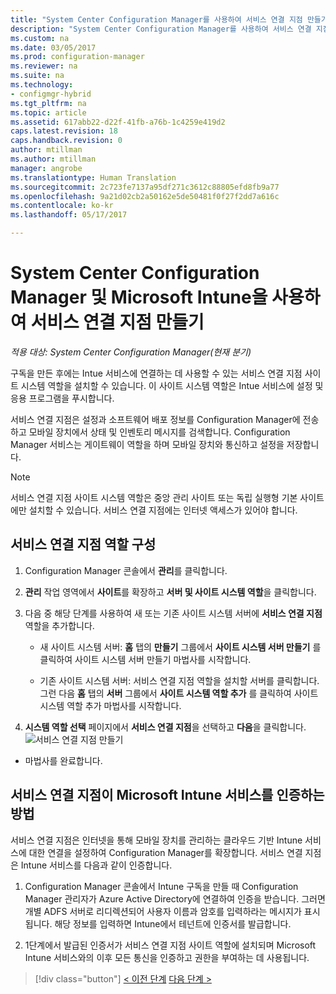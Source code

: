 ```yaml
---
title: "System Center Configuration Manager를 사용하여 서비스 연결 지점 만들기 | Microsoft Docs"
description: "System Center Configuration Manager를 사용하여 서비스 연결 지점 만들기"
ms.custom: na
ms.date: 03/05/2017
ms.prod: configuration-manager
ms.reviewer: na
ms.suite: na
ms.technology:
- configmgr-hybrid
ms.tgt_pltfrm: na
ms.topic: article
ms.assetid: 617abb22-d22f-41fb-a76b-1c4259e419d2
caps.latest.revision: 18
caps.handback.revision: 0
author: mtillman
ms.author: mtillman
manager: angrobe
ms.translationtype: Human Translation
ms.sourcegitcommit: 2c723fe7137a95df271c3612c88805efd8fb9a77
ms.openlocfilehash: 9a21d02cb2a50162e5de50481f0f27f2dd7a616c
ms.contentlocale: ko-kr
ms.lasthandoff: 05/17/2017

---
```

# <a name="create-a-service-connection-point-with-system-center-configuration-manager-and-microsoft-intune"></a>System Center Configuration Manager 및 Microsoft Intune을 사용하여 서비스 연결 지점 만들기

*적용 대상: System Center Configuration Manager(현재 분기)*

구독을 만든 후에는 Intue 서비스에 연결하는 데 사용할 수 있는 서비스 연결 지점 사이트 시스템 역할을 설치할 수 있습니다. 이 사이트 시스템 역할은 Intue 서비스에 설정 및 응용 프로그램을 푸시합니다.

 서비스 연결 지점은 설정과 소프트웨어 배포 정보를 Configuration Manager에 전송하고 모바일 장치에서 상태 및 인벤토리 메시지를 검색합니다. Configuration Manager 서비스는 게이트웨이 역할을 하며 모바일 장치와 통신하고 설정을 저장합니다.

> [!NOTE]
>  서비스 연결 지점 사이트 시스템 역할은 중앙 관리 사이트 또는 독립 실행형 기본 사이트에만 설치할 수 있습니다. 서비스 연결 지점에는 인터넷 액세스가 있어야 합니다.


## <a name="configure-the-service-connection-point-role"></a>서비스 연결 지점 역할 구성

1.  Configuration Manager 콘솔에서 **관리**를 클릭합니다.

2.  **관리** 작업 영역에서 **사이트**를 확장하고 **서버 및 사이트 시스템 역할**을 클릭합니다.

3.  다음 중 해당 단계를 사용하여 새 또는 기존 사이트 시스템 서버에 **서비스 연결 지점** 역할을 추가합니다.

    -   새 사이트 시스템 서버: **홈** 탭의 **만들기** 그룹에서 **사이트 시스템 서버 만들기** 를 클릭하여 사이트 시스템 서버 만들기 마법사를 시작합니다.

    -   기존 사이트 시스템 서버: 서비스 연결 지점 역할을 설치할 서버를 클릭합니다. 그런 다음 **홈** 탭의 **서버** 그룹에서 **사이트 시스템 역할 추가** 를 클릭하여 사이트 시스템 역할 추가 마법사를 시작합니다.

4.  **시스템 역할 선택** 페이지에서 **서비스 연결 지점**을 선택하고 **다음**을 클릭합니다.
![서비스 연결 지점 만들기](../media/mdm-service-connection-point.png)

* 마법사를 완료합니다.

## <a name="how-does-the-service-connection-point-authenticate-with-the-microsoft-intune-service"></a>서비스 연결 지점이 Microsoft Intune 서비스를 인증하는 방법
 서비스 연결 지점은 인터넷을 통해 모바일 장치를 관리하는 클라우드 기반 Intune 서비스에 대한 연결을 설정하여 Configuration Manager를 확장합니다. 서비스 연결 지점은 Intune 서비스를 다음과 같이 인증합니다.

1.  Configuration Manager 콘솔에서 Intune 구독을 만들 때 Configuration Manager 관리자가 Azure Active Directory에 연결하여 인증을 받습니다. 그러면 개별 ADFS 서버로 리디렉션되어 사용자 이름과 암호를 입력하라는 메시지가 표시됩니다. 해당 정보를 입력하면 Intune에서 테넌트에 인증서를 발급합니다.

2.  1단계에서 발급된 인증서가 서비스 연결 지점 사이트 역할에 설치되며 Microsoft Intune 서비스와의 이후 모든 통신을 인증하고 권한을 부여하는 데 사용됩니다.

> [!div class="button"]
[< 이전 단계](terms-and-conditions.md)  [다음 단계 >](enable-platform-enrollment.md)

